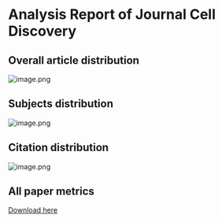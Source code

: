 # Analysis Report of Journal Cell Discovery

## Overall article distribution
![image.png](https://upload-images.jianshu.io/upload_images/17916304-ff5cf69066ea928f.png?imageMogr2/auto-orient/strip%7CimageView2/2/w/1240)

## Subjects distribution
![image.png](https://upload-images.jianshu.io/upload_images/17916304-110fea6f63189684.png?imageMogr2/auto-orient/strip%7CimageView2/2/w/1240)


## Citation distribution
![image.png](https://upload-images.jianshu.io/upload_images/17916304-35b82c87b50c032d.png?imageMogr2/auto-orient/strip%7CimageView2/2/w/1240)


## All paper metrics
[Download here](https://github.com/Telogen/ASNJ_data/raw/master/CellDis/paper_metrics.xlsx)


